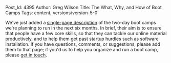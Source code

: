 Post_Id: 4395
Author: Greg Wilson
Title: The What, Why, and How of Boot Camps
Tags: content, versions/version-5-0

<p>We've just added a <a href="/bootcamps/">single-page description</a> of the two-day boot camps we're planning to run in the next six months. In brief, their aim is to ensure that people have a few core skills, so that they can tackle our online material productively, and to help them get past startup hurdles such as software installation. If you have questions, comments, or suggestions, please add them to that page; if you'd us to help you organize and run a boot camp, please <a href="mailto:{{contact_email}}">get in touch</a>.</p>
